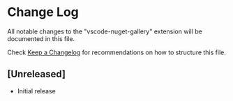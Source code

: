 # Change Log

All notable changes to the "vscode-nuget-gallery" extension will be documented in this file.

Check [Keep a Changelog](http://keepachangelog.com/) for recommendations on how to structure this file.

## [Unreleased]

- Initial release